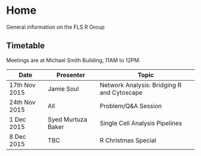 # Home
General information on the FLS R Group

<!--## What would you like to know?
[Follow this link and add your ideas and wishes about topics for the R Group to our list and we will try to make it happen.](http://www.tricider.com/admin/2uxhw3j754d/5FwJlvIs0sn) -->

## Timetable
Meetings are at Michael Smith Building, 11AM to 12PM.


|Date | Presenter | Topic |
|------------- | -------------|------------|
|17th Nov 2015 | Jamie Soul | Network Analysis: Bridging R and Cytoscape|
|24th Nov 2015 | All | Problem/Q&A Session|
|1 Dec 2015 | Syed Murtuza Baker | Single Cell Analysis Pipelines|
|8 Dec 2015 | TBC | R Christmas Special|
